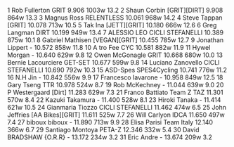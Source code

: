   1  Rob Fullerton  GRIT  9.906    1003w  13.2
  2  Shaun Corbin  [GRIT][DIRT]  9.908    864w  13.3
  3  Magnus Ross  RELENTLESS  10.061    968w  14.2
  4  Steve Tappan  [GRIT]  10.078    713w  10.5
  5  Tak Ina  [JETT][GRIT]  10.180    666w  12.6
  6  Greg Langman  DIRT  10.199    949w  13.4
  7  ALESSIO LEO  CICLI STEFANELLI  10.389    875w  10.1
  8  Gabriel Mathisen  [VEGAN][GRIT]  10.455    785w  12.7
  9  Jonathan Lippert  -  10.572    858w  11.8
 10  A tro Fee  CYC  10.581    882w  11.9
 11  Hywel Morgan  -  10.640    629w  9.8
 12  Owen McGonagle  GRIT  10.668    680w  10.0
 13  Bernie Lacourciere  GET-SET  10.677    599w  9.8
 14  Luciano Zanovello  CICLI STEFANELLI  10.690    792w  10.3
 15  ASD-Spes  SPES4Cycling  10.741    776w  11.2
 16  N.H Jin  -  10.842    556w  9.9
 17  Francesco Iavarone  -  10.958    849w  12.5
 18  Gary Tseng  TTR  10.978    524w  8.7
 19  Rob McKechney  -  11.044    639w  9.0
 20  P Westergaard  [Dirt]    11.283    629w  7.3
 21  Franco Battiato  Team Z TAZ  11.301    570w  8.4
 22  Kazuki Takamura  -  11.400    528w  8.1
 23  Hiroki Tanaka  -  11.414    621w  10.5
 24  Gianmaria Tiozzo  CICLI STEFANELLI  11.462    474w  6.5
 25  John Jeffries  [AA Bikes][GRIT]  11.611    525w  7.7
 26  Will Carlyon  IDCA  11.650    497w  7.4
 27  biboux biboux  -  11.890    713w  9.9
 28  Elisa Parisi  Team Italy  12.140    366w  6.7
 29  Santiago Montoya  PETA-Z  12.346    332w  5.4
 30  David BRADSHAW {O.R.R}  -  13.172    234w  3.2
 31  Eric Andre  -  13.674    209w  3.2
